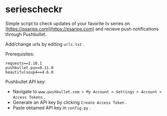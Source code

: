 # seriescheckr
Simple script to check updates of your favorite tv series on [https://psarips.com](https://psarips.com) and recieve push notifications through Pushbullet. 

Add/change urls by editing `urls.txt` . 

Prerequisites: 

    requests==2.18.1
	pushbullet.py==0.11.0
	beautifulsoup4==4.6.0

Pushbullet API key: 

 - Navigate to `www.pushbullet.com > My Account > Settings > Account > Access Tokens` . 
 - Generate an API key by clicking  `Create Access Token` . 
 - Paste obtained API key in `config.py` . 